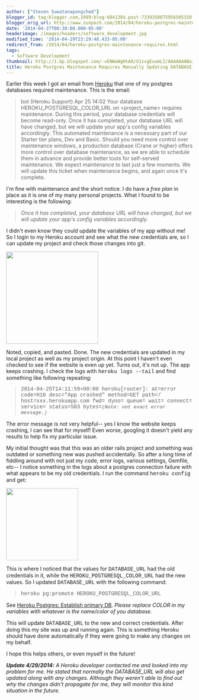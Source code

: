 ```yaml
---
author: ["Steven Suwatanapongched"]
blogger_id: tag:blogger.com,1999:blog-6841384.post-7339358075956505310
blogger_orig_url: http://www.sunpech.com/2014/04/heroku-postgres-maintenance-requires.html
date: '2014-04-27T08:30:00.000-05:00'
headerimage: /images/headers/software_development.jpg
modified_time: '2014-04-29T23:29:48.433-05:00'
redirect_from: /2014/04/heroku-postgres-maintenance-requires.html
tags:
  - Software Development
thumbnail: http://1.bp.blogspot.com/-vENWaWgHtA0/U1zvgEuumLI/AAAAAAABoJE/bYnxnmERa7Y/s600/Screen_Shot_2014-04-27_at_4_50_28_AM.jpg
title: Heroku Postgres Maintenance Requires Manually Updating DATABASE_URL
---
```



Earlier this week I got an email from <a href="http://www.heroku.com/">Heroku</a> that one of my postgres databases required maintenance. This is the email:

<blockquote>bot (Heroku Support)
Apr 25 14:02
Your database HEROKU_POSTGRESQL_COLOR_URL on &lt;project_name&gt; requires maintenance. During this period, your database credentials will become read-only. Once it has completed, your database URL will have changed, but we will update your app's config variables accordingly.
This automated maintenance is a necessary part of our Starter tier plans, Dev and Basic. Should you need more control over maintenance windows, a production database (Crane or higher) offers more control over database maintenance, as we are able to schedule them in advance and provide better tools for self-served maintenance.
We expect maintenance to last just a few moments. We will update this ticket when maintenance begins, and again once it's complete.</blockquote>

I'm fine with maintenance and the short notice. I do have a <i>free plan</i> in place as it is one of my many personal projects. What I found to be interesting is the following:

<blockquote class="tr_bq"><i>Once it has completed, your database URL will have changed, but we will update your app's config variables accordingly.</i></blockquote>

I didn't even know they could update the variables of my app without me! So I login to my Heroku account and see what the new credentials are, so I can update my project and check those changes into git.

<img   border="0" src="http://1.bp.blogspot.com/-vENWaWgHtA0/U1zvgEuumLI/AAAAAAABoJE/bYnxnmERa7Y/s600/Screen_Shot_2014-04-27_at_4_50_28_AM.jpg" alt="" height="248"  />

Noted, copied, and pasted. Done. The new credentials are updated in my local project as well as my project origin. At this point I haven't even checked to see if the website is even up yet. Turns out, it's not up. The app keeps crashing. I check the logs with <span style="font-family: Courier New, Courier, monospace;">heroku logs --tail</span> and find something like following repeating:

<blockquote class="tr_bq"><span style="font-family: Courier New, Courier, monospace;">2014-04-25T14:11:59+00:00 heroku[router]: at=error code=H10 desc="App crashed" method=GET path=/ host=xxx.herokuapp.com fwd= dyno= queue= wait= connect= service= status=503 bytes=<i><span style="font-size: small;">(Note: not exact error message.)</span></i></span></blockquote>

The error message is not very helpful-- yes I know the website keeps crashing, I can see that for myself! Even worse, googling it doesn't yield any results to help fix my particular issue.

My initial thought was that this was an older rails project and something was outdated or something new was pushed accidentally. So after a long time of fiddling around with not just my code, error logs, various settings, Gemfile, etc-- I notice something in the logs about a postgres connection failure with what appears to be my old credentials. I run the command <span style="font-family: Courier New, Courier, monospace;">heroku config</span> and get:

<img   border="0" src="http://1.bp.blogspot.com/-wyYvlmGNB2M/U1z0dkvTZOI/AAAAAAABoJc/xbrbGtJQ-1o/s600/Screen_Shot_2014-04-27_at_5_10_26_AM.jpg" alt="" height="194"  />

This is where I noticed that the values for <span style="font-family: Courier New, Courier, monospace;">DATABASE_URL</span> had the old credentials in it, while the <span style="font-family: Courier New, Courier, monospace;">HEROKU_POSTGRESQL_COLOR_URL</span> had the new values. So I updated <span style="font-family: Courier New, Courier, monospace;">DATABASE_URL</span> with the following command:

<blockquote class="tr_bq"><span style="font-family: Courier New, Courier, monospace;">heroku pg:promote HEROKU_POSTGRESQL_COLOR_URL</span></blockquote>

See <a href="https://devcenter.heroku.com/articles/heroku-postgresql#establish-primary-db">Heroku Postgres: Establish primary DB</a>. <i>Please replace COLOR in my variables with whatever is the name/color of you database.</i>

This will update <span style="font-family: Courier New, Courier, monospace;">DATABASE_URL</span> to the new and correct credentials. After doing this my site was up and running again. This is something Heroku should have done automatically if they were going to make any changes on my behalf.

I hope this helps others, or even myself in the future!

<i><b>Update 4/29/2014:</b> A Heroku developer contacted me and looked into my problem for me. He stated that normally the DATABASE_URL will also get updated along with any changes. Although they weren't able to find out why the changes didn't propagate for me, they will monitor this kind situation in the future.</i>